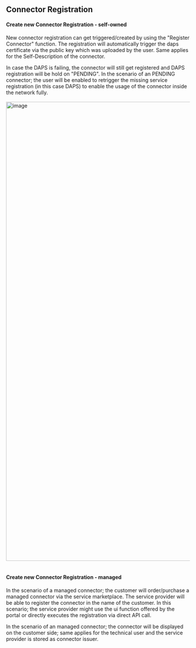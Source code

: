 ## Connector Registration

#### Create new Connector Registration - self-owned

New connector registration can get triggered/created by using the "Register Connector" function.
The registration will automatically trigger the daps certificate via the public key which was uploaded by the user. Same applies for the Self-Description of the connector.

In case the DAPS is failing, the connector will still get registered and DAPS registration will be hold on "PENDING". In the scenario of an PENDING connector; the user will be enabled to retrigger the missing service registration (in this case DAPS) to enable the usage of the connector inside the network fully.
<br>
<br>
<img width="1256" alt="image" src="https://user-images.githubusercontent.com/94133633/217814309-ceadbb66-6e00-481f-9e73-de6831ba87d0.png">
<br>
<br>

#### Create new Connector Registration - managed 

In the scenario of a managed connector; the customer will order/purchase a managed connector via the service marketplace.
The service provider will be able to register the connector in the name of the customer. In this scenario; the service provider might use the ui function offered by the portal or directly executes the registration via direct API call.

In the scenario of an managed connector; the connector will be displayed on the customer side; same applies for the technical user and the service provider is stored as connector issuer.
<br>
<br>

